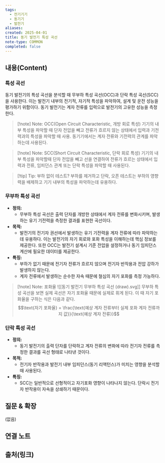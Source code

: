 ```yaml
---
tags:
  - 전기기기
  - 동기기
  - 발전기
aliases: 
created: 2025-04-01
title: 동기 발전기 특성 곡선
note-type: COMMON
completed: false
---
```


## 내용(Content)

### 특성 곡선

동기 발전기의 특성 곡선을 분석할 때 무부하 특성 곡선(OCC)과 단락 특성 곡선(SCC)을 사용한다. 이는 발전기 내부의 전기적, 자기적 특성을 파악하여, 설계 및 운전 성능을 평가하기 위함이다. 동기 발전기는 계자 전류를 입력으로 발전기의 고유한 성능을 측정한다.

>[!note] Note: OCC(Open Circuit Characteristic, 개방 회로 특성)
> 기기의 내부 특성을 파악할 때 단자 전압을 빼고 전류가 흐르지 않는 상태에서 입력과 기전력과의 특성을 파악할 때 사용. 동기기에서는 계자 전류와 기전력의 관계를 파악하는데 사용된다.

>[!note] Note: SCC(Short Circuit Characteristic, 단락 회로 특성)
>기기의 내부 특성을 파악할때 단자 전압을 빼고 선을 연결하여 전류가 흐르는 상태에서 입력과 전류, 임피던스 관계 또는 단락 특성을 파악할 때 사용된다.

>[!tip] Tip: 부하 없이 테스트?
>부하를 제거하고 단락, 오픈 테스트는 부하의 영향력을 배제하고 기기 내부의 특성을 파악하는데 유용하다.


### 무부하 특성 곡선


- **정의:**
	- 무부하 특성 곡선은 출력 단자를 개방한 상태에서 계자 전류를 변화시키며, 발생하는 유기 기전력을 측정한 결과를 표현한 곡선이다.
- **목적:**
	- 발전기의 전기자 권선에서 발생하는 유기 기전력을 계자 전류에 따라 파악하는데 유용하다. 이는 발전기의 자기 회로와 포화 특성을 이해하는데 핵심 정보를 제공한다. 또한 OCC는 발전기 설계시 기준 전압을 설정하거나 동기 임피던스 계산에 필요한 데이터를 제공한다.
- **특징:**
	- 부하가 없기 때문에 전기자 전류가 흐르지 않으며 전기자 반작용과 전압 강하가 발생하지 않는다.
	- 계자 전류에서 발생하는 순수한 자속 때문에 철심의 자기 포화를 측정 가능하다.

>[!note] Note: 포화율
>![[동기 발전기 무부하 특성 곡선 (draw).svg]]
>무부하 특성 곡선을 보면 실제 곡선은 자기 포화율 때문에 실제로 휘게 된다. 이 때 자기 포화율을 구하는 식은 다음과 같다.
>$$\text{자기 포화율} = \frac{\text{예상 계자 전류부터 실제 포화 계자 전류까지 값}}{\text{예상 계자 전류}}$$



### 단락 특성 곡선

- **정의:**
	- 동기 발전기의 출력 단자를 단락하고 계자 전류의 변화에 따라 전기자 전류를 측정한 결과를 곡선 형태로 나타낸 것이다.
- **목적:**
	- 전기자 반작용과 발전기 내부 임피던스(동기 리액턴스)가 미치는 영향을 분석할 때 사용된다. 
- **특징:**
	- SCC는 일반적으로 선형적이고 자기포화 영향이 나타나지 않는다. 단락시 전기자 반작용이 자속을 상쇄하기 때문이다.


## 질문 & 확장

(없음)

## 연결 노트

## 출처(링크)

